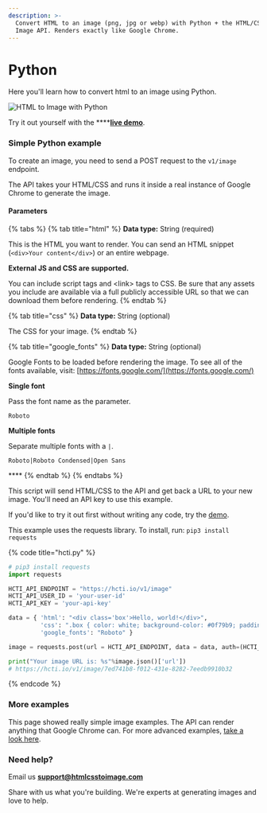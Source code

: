```yaml
---
description: >-
  Convert HTML to an image (png, jpg or webp) with Python + the HTML/CSS to
  Image API. Renders exactly like Google Chrome.
---
```


# Python

Here you'll learn how to convert html to an image using Python.

![HTML to Image with Python](../.gitbook/assets/image%20%2822%29.png)

Try it out yourself with the ****[**live demo**](https://htmlcsstoimage.com/#demo).

### Simple Python example

To create an image, you need to send a POST request to the  `v1/image` endpoint. 

The API takes your HTML/CSS and runs it inside a real instance of Google Chrome to generate the image.

#### Parameters

{% tabs %}
{% tab title="html" %}
**Data type:** String \(required\)

This is the HTML you want to render. You can send an HTML snippet \(`<div>Your content</div>`\) or an entire webpage.

**External JS and CSS are supported.** 

You can include script tags and &lt;link&gt; tags to CSS. Be sure that any assets you include are available via a full publicly accessible URL so that we can download them before rendering.
{% endtab %}

{% tab title="css" %}
**Data type:** String \(optional\)

The CSS for your image.
{% endtab %}

{% tab title="google\_fonts" %}
**Data type:** String \(optional\)

Google Fonts to be loaded before rendering the image. To see all of the fonts available, visit: [https://fonts.google.com/](https://fonts.google.com/)

**Single font**

Pass the font name as the parameter.

`Roboto`

**Multiple fonts**

Separate multiple fonts with a `|`.

`Roboto|Roboto Condensed|Open Sans`

\*\*\*\*
{% endtab %}
{% endtabs %}

This script will send HTML/CSS to the API and get back a URL to your new image. You'll need an API key to use this example.

If you'd like to try it out first without writing any code, try the [demo](https://htmlcsstoimage.com/#demo).

This example uses the requests library. To install, run: `pip3 install requests`

{% code title="hcti.py" %}
```python
# pip3 install requests
import requests

HCTI_API_ENDPOINT = "https://hcti.io/v1/image"
HCTI_API_USER_ID = 'your-user-id'
HCTI_API_KEY = 'your-api-key'

data = { 'html': "<div class='box'>Hello, world!</div>",
         'css': ".box { color: white; background-color: #0f79b9; padding: 10px; font-family: Roboto }",
         'google_fonts': "Roboto" }

image = requests.post(url = HCTI_API_ENDPOINT, data = data, auth=(HCTI_API_USER_ID, HCTI_API_KEY))

print("Your image URL is: %s"%image.json()['url'])
# https://hcti.io/v1/image/7ed741b8-f012-431e-8282-7eedb9910b32
```
{% endcode %}

### More examples

This page showed really simple image examples. The API can render anything that Google Chrome can. For more advanced examples, [take a look here](../#examples).

### Need help?

Email us **support@htmlcsstoimage.com**

Share with us what you're building. We're experts at generating images and love to help.


